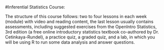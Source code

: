 #Inferential Statistics Course:

The structure of this course follows: two to four lessons in each week (module) with video and reading content, the last lesson usually contains assessments, including suggested exercises from the OpenIntro Statistics, 3rd edition (a free online introductory statistics textbook co-authored by Dr. Cetinkaya-Rundel), a practice quiz, a graded quiz, and a lab, in which you will be using R to run some data analysis and answer questions.
